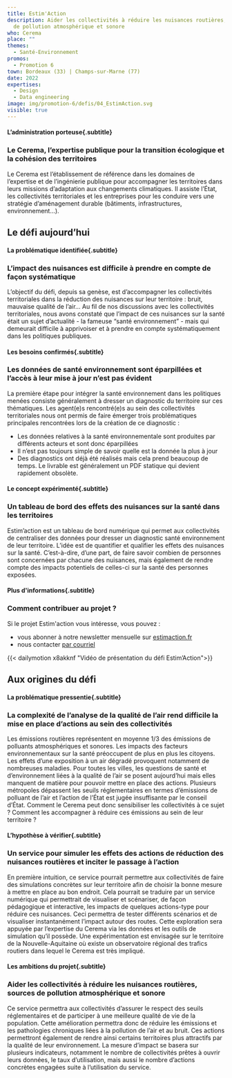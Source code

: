 ```yaml
---
title: Estim'Action
description: Aider les collectivités à réduire les nuisances routières, sources
  de pollution atmosphérique et sonore
who: Cerema
place: ""
themes:
  - Santé-Environnement
promos:
  - Promotion 6
town: Bordeaux (33) | Champs-sur-Marne (77)
date: 2022
expertises:
  - Design
  - Data engineering
image: img/promotion-6/defis/04_EstimAction.svg
visible: true
---
```

#### L’administration porteuse{.subtitle}
### Le Cerema, l’expertise publique pour la transition écologique et la cohésion des territoires
Le Cerema est l’établissement de référence dans les domaines de l’expertise et de l’ingénierie publique pour accompagner les territoires dans leurs missions d’adaptation aux changements climatiques. Il assiste l’État, les collectivités territoriales et les entreprises pour les conduire vers une stratégie d’aménagement durable (bâtiments, infrastructures, environnement…).

## Le défi aujourd’hui

#### La problématique identifiée{.subtitle}
### L’impact des nuisances est difficile à prendre en compte de façon systématique
L’objectif du défi, depuis sa genèse, est d’accompagner les collectivités territoriales dans la réduction des nuisances sur leur territoire : bruit, mauvaise qualité de l’air… Au fil de nos discussions avec les collectivités territoriales, nous avons constaté que l’impact de ces nuisances sur la santé était un sujet d’actualité - la fameuse “santé environnement” - mais qui demeurait difficile à apprivoiser et à prendre en compte systématiquement dans les politiques publiques.

#### Les besoins confirmés{.subtitle}
### Les données de santé environnement sont éparpillées et l’accès à leur mise à jour n’est pas évident
La première étape pour intégrer la santé environnement dans les politiques menées consiste généralement à dresser un diagnostic du territoire sur ces thématiques. Les agent(e)s rencontré(e)s au sein des collectivités territoriales nous ont permis de faire émerger trois problématiques principales rencontrées lors de la création de ce diagnostic :
- Les données relatives à la santé environnementale sont produites par différents acteurs et sont donc éparpillées
- Il n’est pas toujours simple de savoir quelle est la donnée la plus à jour
- Des diagnostics ont déjà été réalisés mais cela prend beaucoup de temps. Le livrable est généralement un PDF statique qui devient rapidement obsolète.

#### Le concept expérimenté{.subtitle}
### Un tableau de bord des effets des nuisances sur la santé dans les territoires
Estim’action est un tableau de bord numérique qui permet aux collectivités de centraliser des données pour dresser un diagnostic santé environnement de leur territoire. L’idée est de quantifier et qualifier les effets des nuisances sur la santé. C’est-à-dire, d’une part, de faire savoir combien de personnes sont concernées par chacune des nuisances, mais également de rendre compte des impacts potentiels de celles-ci sur la santé des personnes exposées.

#### Plus d'informations{.subtitle}
### Comment contribuer au projet ?
Si le projet Estim'action vous intéresse, vous pouvez :
- vous abonner à notre newsletter mensuelle sur [estimaction.fr](http://estimaction.fr/)
- nous contacter [par courriel](mailto:estimaction@cerema.fr)

{{< dailymotion x8akknf "Vidéo de présentation du défi Estim’Action">}}

## Aux origines du défi

#### La problématique pressentie{.subtitle}
### La complexité de l’analyse de la qualité de l’air rend difficile la mise en place d’actions au sein des collectivités
Les émissions routières représentent en moyenne 1/3 des émissions de polluants atmosphériques et sonores. Les impacts des facteurs environnementaux sur la santé préoccupent de plus en plus les citoyens. Les effets d’une exposition à un air dégradé provoquent notamment de nombreuses maladies.
Pour toutes les villes, les questions de santé et d’environnement liées à la qualité de l’air se posent aujourd’hui mais elles manquent de matière pour pouvoir mettre en place des actions. Plusieurs métropoles dépassent les seuils réglementaires en termes d’émissions de polluant de l’air et l’action de l’État est jugée insuffisante par le conseil d’État.
Comment le Cerema peut donc sensibiliser les collectivités à ce sujet ? Comment les accompagner à réduire ces émissions au sein de leur territoire ?

#### L’hypothèse à vérifier{.subtitle}
### Un service pour simuler les effets des actions de réduction des nuisances routières et inciter le passage à l’action
En première intuition, ce service pourrait permettre aux collectivités de faire des simulations concrètes sur leur territoire afin de choisir la bonne mesure à mettre en place au bon endroit.
Cela pourrait se traduire par un service numérique qui permettrait de visualiser et scénariser, de façon pédagogique et interactive, les impacts de quelques actions-type pour réduire ces nuisances. Ceci permettra de tester différents scénarios et de visualiser instantanément l’impact autour des routes.
Cette exploration sera appuyée par l’expertise du Cerema via les données et les outils de simulation qu’il possède. Une expérimentation est envisagée sur le territoire de la Nouvelle-Aquitaine où existe un observatoire régional des trafics routiers dans lequel le Cerema est très impliqué.

#### Les ambitions du projet{.subtitle}
### Aider les collectivités à réduire les nuisances routières, sources de pollution atmosphérique et sonore
Ce service permettra aux collectivités d’assurer le respect des seuils réglementaires et de participer à une meilleure qualité de vie de la population. Cette amélioration permettra donc de réduire les émissions et les pathologies chroniques liées à la pollution de l’air et au bruit. Ces actions permettront également de rendre ainsi certains territoires plus attractifs par la qualité de leur environnement.
La mesure d’impact se basera sur plusieurs indicateurs, notamment le nombre de collectivités prêtes à ouvrir leurs données, le taux d’utilisation, mais aussi le nombre d’actions concrètes engagées suite à l’utilisation du service.